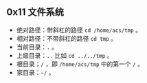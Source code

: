 ## 0x11 文件系统

- 绝对路径：带斜杠的路径 `cd /home/acs/tmp` 。
- 相对路径：不带斜杠的路径 `cd tmp` 。
- 当前目录：`.` 。
- 上级目录：`..` 比如 `cd ../../tmp` 。
- 根目录；`/` ，即 `/home/acs/tmp` 中的第一个 `/` 。
- 家目录：`~/` 。
